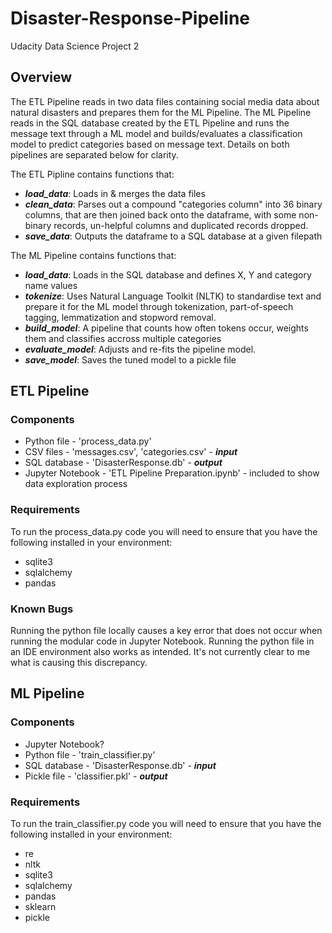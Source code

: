 # Disaster-Response-Pipeline
Udacity Data Science Project 2

## Overview
The ETL Pipeline reads in two data files containing social media data about natural disasters and prepares them for the ML Pipeline.
The ML Pipeline reads in the SQL database created by the ETL Pipeline and runs the message text through a ML model and builds/evaluates a classification model to predict categories based on message text.
Details on both pipelines are separated below for clarity.

The ETL Pipline contains functions that:
* **_load_data_**: Loads in & merges the data files
* **_clean_data_**: Parses out a compound "categories column" into 36 binary columns, that are then joined back onto the dataframe, with some non-binary records, un-helpful columns and duplicated records dropped.
* **_save_data_**: Outputs the dataframe to a SQL database at a given filepath

The ML Pipeline contains functions that:
* **_load_data_**: Loads in the SQL database and defines X, Y and category name values
* **_tokenize_**: Uses Natural Language Toolkit (NLTK) to standardise text and prepare it for the ML model through tokenization, part-of-speech tagging, lemmatization and stopword removal.
* **_build_model_**: A pipeline that counts how often tokens occur, weights them and classifies accross multiple categories
* **_evaluate_model_**: Adjusts and re-fits the pipeline model.
* **_save_model_**: Saves the tuned model to a pickle file

## ETL Pipeline
### Components
* Python file - 'process_data.py'
* CSV files - 'messages.csv', 'categories.csv' - **_input_**
* SQL database - 'DisasterResponse.db' - **_output_**
* Jupyter Notebook - 'ETL Pipeline Preparation.ipynb' - included to show data exploration process

### Requirements
To run the process_data.py code you will need to ensure that you have the following installed in your environment:
* sqlite3
* sqlalchemy
* pandas

### Known Bugs
Running the python file locally causes a key error that does not occur when running the modular code in Jupyter Notebook.  Running the python file in an IDE environment also works as intended.  It's not currently clear to me what is causing this discrepancy.

## ML Pipeline
### Components
* Jupyter Notebook?
* Python file - 'train_classifier.py'
* SQL database - 'DisasterResponse.db' - **_input_**
* Pickle file - 'classifier.pkl' - **_output_**

### Requirements
To run the train_classifier.py code you will need to ensure that you have the following installed in your environment:
* re
* nltk
* sqlite3
* sqlalchemy
* pandas
* sklearn
* pickle
